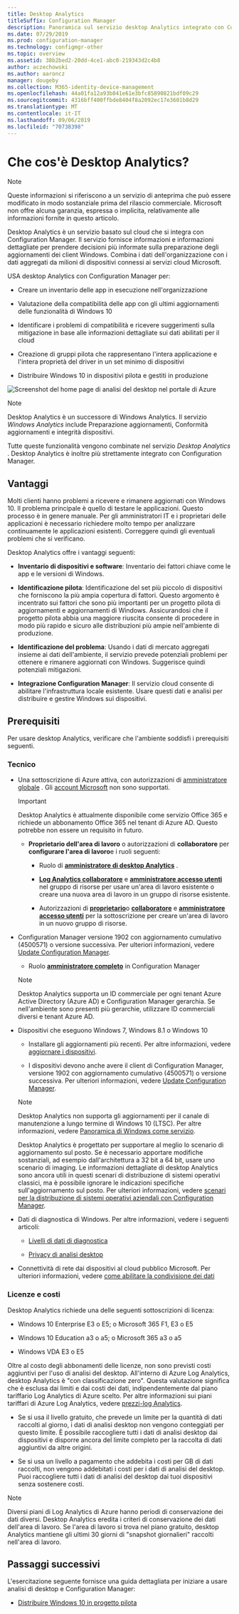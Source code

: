 ```yaml
---
title: Desktop Analytics
titleSuffix: Configuration Manager
description: Panoramica sul servizio desktop Analytics integrato con Configuration Manager.
ms.date: 07/29/2019
ms.prod: configuration-manager
ms.technology: configmgr-other
ms.topic: overview
ms.assetid: 38b2bed2-20dd-4ce1-abc0-219343d2c4b8
author: aczechowski
ms.author: aaroncz
manager: dougeby
ms.collection: M365-identity-device-management
ms.openlocfilehash: 44a01fa12a93b041e61e3bfc85890821bdf09c29
ms.sourcegitcommit: 4316bff400ffbde8404f8a2092ec17e3601b8d29
ms.translationtype: MT
ms.contentlocale: it-IT
ms.lasthandoff: 09/06/2019
ms.locfileid: "70738398"
---
```

# <a name="what-is-desktop-analytics"></a>Che cos'è Desktop Analytics?

> [!Note]  
> Queste informazioni si riferiscono a un servizio di anteprima che può essere modificato in modo sostanziale prima del rilascio commerciale. Microsoft non offre alcuna garanzia, espressa o implicita, relativamente alle informazioni fornite in questo articolo.  

Desktop Analytics è un servizio basato sul cloud che si integra con Configuration Manager. Il servizio fornisce informazioni e informazioni dettagliate per prendere decisioni più informate sulla preparazione degli aggiornamenti dei client Windows. Combina i dati dell'organizzazione con i dati aggregati da milioni di dispositivi connessi ai servizi cloud Microsoft.

USA desktop Analytics con Configuration Manager per:  

- Creare un inventario delle app in esecuzione nell'organizzazione  

- Valutazione della compatibilità delle app con gli ultimi aggiornamenti delle funzionalità di Windows 10  

- Identificare i problemi di compatibilità e ricevere suggerimenti sulla mitigazione in base alle informazioni dettagliate sui dati abilitati per il cloud  

- Creazione di gruppi pilota che rappresentano l'intera applicazione e l'intera proprietà del driver in un set minimo di dispositivi  

- Distribuire Windows 10 in dispositivi pilota e gestiti in produzione  

![Screenshot del home page di analisi del desktop nel portale di Azure](media/portal-home.png)

> [!Note]  
> Desktop Analytics è un successore di Windows Analytics. Il servizio *Windows Analytics* include Preparazione aggiornamenti, Conformità aggiornamenti e integrità dispositivi.
>
> Tutte queste funzionalità vengono combinate nel servizio *Desktop Analytics* . Desktop Analytics è inoltre più strettamente integrato con Configuration Manager.



## <a name="benefits"></a>Vantaggi

Molti clienti hanno problemi a ricevere e rimanere aggiornati con Windows 10. Il problema principale è quello di testare le applicazioni. Questo processo è in genere manuale. Per gli amministratori IT e i proprietari delle applicazioni è necessario richiedere molto tempo per analizzare continuamente le applicazioni esistenti. Correggere quindi gli eventuali problemi che si verificano.

Desktop Analytics offre i vantaggi seguenti:

- **Inventario di dispositivi e software**: Inventario dei fattori chiave come le app e le versioni di Windows.  

- **Identificazione pilota**: Identificazione del set più piccolo di dispositivi che forniscono la più ampia copertura di fattori. Questo argomento è incentrato sui fattori che sono più importanti per un progetto pilota di aggiornamenti e aggiornamenti di Windows. Assicurandosi che il progetto pilota abbia una maggiore riuscita consente di procedere in modo più rapido e sicuro alle distribuzioni più ampie nell'ambiente di produzione.  

- **Identificazione del problema**: Usando i dati di mercato aggregati insieme ai dati dell'ambiente, il servizio prevede potenziali problemi per ottenere e rimanere aggiornati con Windows. Suggerisce quindi potenziali mitigazioni.  

- **Integrazione Configuration Manager**: Il servizio cloud consente di abilitare l'infrastruttura locale esistente. Usare questi dati e analisi per distribuire e gestire Windows sui dispositivi.  



## <a name="prerequisites"></a>Prerequisiti

Per usare desktop Analytics, verificare che l'ambiente soddisfi i prerequisiti seguenti.


### <a name="technical"></a>Tecnico

- Una sottoscrizione di Azure attiva, con autorizzazioni di [amministratore globale](/azure/active-directory/users-groups-roles/directory-assign-admin-roles#company-administrator-permissions) . Gli [account Microsoft](https://docs.microsoft.com/windows/security/identity-protection/access-control/microsoft-accounts) non sono supportati.  

    > [!Important]  
    > Desktop Analytics è attualmente disponibile come servizio Office 365 e richiede un abbonamento Office 365 nel tenant di Azure AD. Questo potrebbe non essere un requisito in futuro.

    - **Proprietario dell'area di lavoro** o autorizzazioni di **collaboratore** per **configurare l'area di lavoro**e i ruoli seguenti:  

      - Ruolo di [**amministratore di desktop Analytics**](https://docs.microsoft.com/azure/active-directory/users-groups-roles/directory-assign-admin-roles) .

      - [**Log Analytics collaboratore**](https://docs.microsoft.com/azure/role-based-access-control/built-in-roles#log-analytics-contributor) e [**amministratore accesso utenti**](https://docs.microsoft.com/azure/role-based-access-control/built-in-roles#user-access-administrator) nel gruppo di risorse per usare un'area di lavoro esistente o creare una nuova area di lavoro in un gruppo di risorse esistente.

      - Autorizzazioni di [**proprietario**](https://docs.microsoft.com/azure/role-based-access-control/built-in-roles#owner)o [**collaboratore**](https://docs.microsoft.com/azure/role-based-access-control/built-in-roles#contributor) e [**amministratore accesso utenti**](https://docs.microsoft.com/azure/role-based-access-control/built-in-roles#user-access-administrator) per la sottoscrizione per creare un'area di lavoro in un nuovo gruppo di risorse.  

- Configuration Manager versione 1902 con aggiornamento cumulativo (4500571) o versione successiva. Per ulteriori informazioni, vedere [Update Configuration Manager](/sccm/desktop-analytics/connect-configmgr#bkmk_hotfix).  

    - Ruolo [**amministratore completo**](/sccm/core/understand/fundamentals-of-role-based-administration#bkmk_Planroles) in Configuration Manager  

    > [!Note]  
    > Desktop Analytics supporta un ID commerciale per ogni tenant Azure Active Directory (Azure AD) e Configuration Manager gerarchia. Se nell'ambiente sono presenti più gerarchie, utilizzare ID commerciali diversi e tenant Azure AD.<!-- 4958160 -->

- Dispositivi che eseguono Windows 7, Windows 8.1 o Windows 10  

    - Installare gli aggiornamenti più recenti. Per altre informazioni, vedere [aggiornare i dispositivi](/sccm/desktop-analytics/enroll-devices#update-devices).  

    - I dispositivi devono anche avere il client di Configuration Manager, versione 1902 con aggiornamento cumulativo (4500571) o versione successiva. Per ulteriori informazioni, vedere [Update Configuration Manager](/sccm/desktop-analytics/connect-configmgr#bkmk_hotfix).  

    > [!Note]  
    > Desktop Analytics non supporta gli aggiornamenti per il canale di manutenzione a lungo termine di Windows 10 (LTSC). Per altre informazioni, vedere [Panoramica di Windows come servizio](https://docs.microsoft.com/windows/deployment/update/waas-overview#long-term-servicing-channel).
    >
    > Desktop Analytics è progettato per supportare al meglio lo scenario di aggiornamento sul posto. Se è necessario apportare modifiche sostanziali, ad esempio dall'architettura a 32 bit a 64 bit, usare uno scenario di imaging. Le informazioni dettagliate di desktop Analytics sono ancora utili in questi scenari di distribuzione di sistemi operativi classici, ma è possibile ignorare le indicazioni specifiche sull'aggiornamento sul posto. Per ulteriori informazioni, vedere [scenari per la distribuzione di sistemi operativi aziendali con Configuration Manager](/sccm/osd/deploy-use/scenarios-to-deploy-enterprise-operating-systems).

- Dati di diagnostica di Windows. Per altre informazioni, vedere i seguenti articoli:  

    - [Livelli di dati di diagnostica](/sccm/desktop-analytics/enable-data-sharing#diagnostic-data-levels)  

    - [Privacy di analisi desktop](/sccm/desktop-analytics/privacy)  

- Connettività di rete dai dispositivi al cloud pubblico Microsoft. Per ulteriori informazioni, vedere [come abilitare la condivisione dei dati](/sccm/desktop-analytics/enable-data-sharing)  


### <a name="licensing-and-costs"></a>Licenze e costi

Desktop Analytics richiede una delle seguenti sottoscrizioni di licenza:

- Windows 10 Enterprise E3 o E5; o Microsoft 365 F1, E3 o E5  

- Windows 10 Education a3 o a5; o Microsoft 365 a3 o a5  

- Windows VDA E3 o E5  

Oltre al costo degli abbonamenti delle licenze, non sono previsti costi aggiuntivi per l'uso di analisi del desktop. All'interno di Azure Log Analytics, desktop Analytics è "con classificazione zero". Questa valutazione significa che è esclusa dai limiti e dai costi dei dati, indipendentemente dal piano tariffario Log Analytics di Azure scelto. Per altre informazioni sui piani tariffari di Azure Log Analytics, vedere [prezzi-log Analytics](https://azure.microsoft.com/pricing/details/monitor/).

- Se si usa il livello gratuito, che prevede un limite per la quantità di dati raccolti al giorno, i dati di analisi desktop non vengono conteggiati per questo limite. È possibile raccogliere tutti i dati di analisi desktop dai dispositivi e disporre ancora del limite completo per la raccolta di dati aggiuntivi da altre origini.

- Se si usa un livello a pagamento che addebita i costi per GB di dati raccolti, non vengono addebitati i costi per i dati di analisi del desktop. Puoi raccogliere tutti i dati di analisi del desktop dai tuoi dispositivi senza sostenere costi.

> [!Note]  
> Diversi piani di Log Analytics di Azure hanno periodi di conservazione dei dati diversi. Desktop Analytics eredita i criteri di conservazione dei dati dell'area di lavoro. Se l'area di lavoro si trova nel piano gratuito, desktop Analytics mantiene gli ultimi 30 giorni di "snapshot giornalieri" raccolti nell'area di lavoro.


## <a name="next-steps"></a>Passaggi successivi

L'esercitazione seguente fornisce una guida dettagliata per iniziare a usare analisi di desktop e Configuration Manager:  

- [Distribuire Windows 10 in progetto pilota](/sccm/desktop-analytics/tutorial-windows10)  
